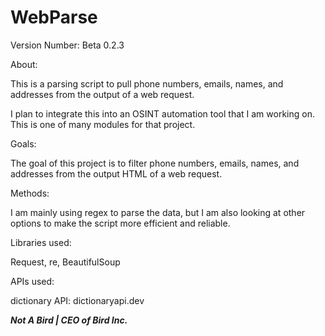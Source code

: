 # WebParse
Version Number: Beta 0.2.3

About:

This is a parsing script to pull phone numbers, emails, names, and addresses from the output of a web request.

I plan to integrate this into an OSINT automation tool that I am working on. This is one of many modules for that project.

Goals:

The goal of this project is to filter phone numbers, emails, names, and addresses from the output HTML of a web request.

Methods:

I am mainly using regex to parse the data, but I am also looking at other options to make the script more efficient and reliable.

Libraries used:

Request, re, BeautifulSoup

APIs used:

   dictionary API: dictionaryapi.dev


        

***Not A Bird | CEO of Bird Inc.***

  
  
